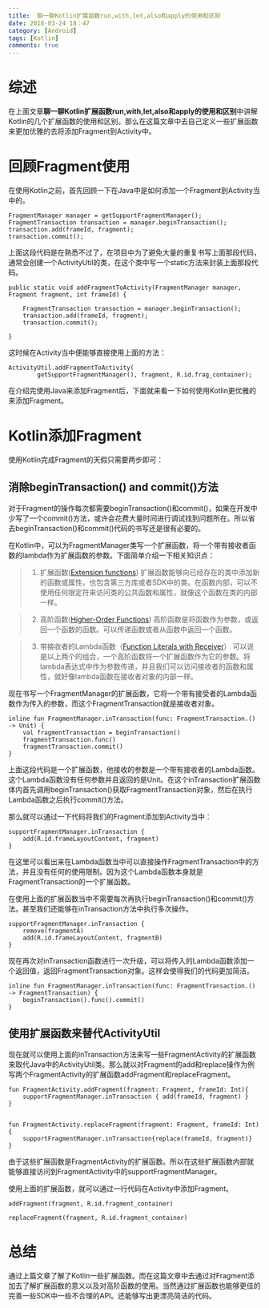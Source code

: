 ```yaml
---
title:  聊一聊Kotlin扩展函数run,with,let,also和apply的使用和区别
date: 2018-03-24 18：47
category: [Android]
tags: [Kotlin]
comments: true
---
```


# **综述**

在上面文章**聊一聊Kotlin扩展函数run,with,let,also和apply的使用和区别**中讲解Kotlin的几个扩展函数的使用和区别。那么在这篇文章中去自己定义一些扩展函数来更加优雅的去将添加Fragment到Activity中。<!--more-->

# **回顾Fragment使用**

在使用Kotlin之前，首先回顾一下在Java中是如何添加一个Fragment到Activity当中的。
```
FragmentManager manager = getSupportFragmentManager();
FragmentTransaction transaction = manager.beginTransaction();
transaction.add(frameId, fragment);
transaction.commit();
```
上面这段代码是在熟悉不过了，在项目中为了避免大量的重复书写上面那段代码，通常会创建一个ActivityUtil的类，在这个类中写一个static方法来封装上面那段代码。
```
public static void addFragmentToActivity(FragmentManager manager, Fragment fragment, int frameId) {
    
    FragmentTransaction transaction = manager.beginTransaction();
    transaction.add(frameId, fragment);
    transaction.commit();
    
}
```

这时候在Activity当中便能够直接使用上面的方法：

```
ActivityUtil.addFragmentToActivity(
        getSupportFragmentManager(), fragment, R.id.frag_container);
```

在介绍完使用Java来添加Fragment后，下面就来看一下如何使用Kotlin更优雅的来添加Fragment。

# **Kotlin添加Fragment**

使用Kotlin完成Fragment的天假只需要两步即可：

## 消除beginTransaction() and commit()方法

对于Fragment的操作每次都需要beginTransaction()和commit()，如果在开发中少写了一个commit()方法，或许会花费大量时间进行调试找到问题所在。所以省去beginTransaction()和commit()代码的书写还是很有必要的。

在Kotlin中，可以为FragmentManager类写一个扩展函数，将一个带有接收者函数的lambda作为扩展函数的参数。下面简单介绍一下相关知识点：

>1. 扩展函数([Extension functions](https://kotlinlang.org/docs/reference/extensions.html))
扩展函数能够向已经存在的类中添加新的函数或属性，也包含第三方库或者SDK中的类。在函数内部，可以不使用任何限定符来访问类的公共函数和属性，就像这个函数在类的内部一样。

 >2. 高阶函数([Higher-Order Functions](https://kotlinlang.org/docs/reference/lambdas.html))
高阶函数是将函数作为参数，或返回一个函数的函数。可以传递函数或者从函数中返回一个函数。

 >3. 带接收者的Lambda函数（[Function Literals with Receiver](https://kotlinlang.org/docs/reference/lambdas.html#function-literals-with-receiver)）
可以说是以上两个的组合，一个高阶函数将一个扩展函数作为它的参数。将lambda表达式中作为参数传递，并且我们可以访问接收者的函数和属性，就好像lambda函数在接收者对象的内部一样。

现在书写一个FragmentManager的扩展函数，它将一个带有接受者的Lambda函数作为传入的参数，而这个FragmentTransaction就是接收者对象。

```
inline fun FragmentManager.inTransaction(func: FragmentTransaction.() -> Unit) {
    val fragmentTransaction = beginTransaction()
    fragmentTransaction.func()
    fragmentTransaction.commit()
}
```

上面这段代码是一个扩展函数，他接收的参数是一个带有接收者的Lambda函数。这个Lambda函数没有任何参数并且返回的是Unit。在这个inTransaction扩展函数体内首先调用beginTransaction()获取FragmentTransaction对象，然后在执行Lambda函数之后执行commit()方法。

那么就可以通过一下代码将我们的Fragment添加到Activity当中：

```
supportFragmentManager.inTransaction {
    add(R.id.frameLayoutContent, fragment)
}
```

在这里可以看出来在Lambda函数当中可以直接操作FragmentTransaction中的方法，并且没有任何的使用限制。因为这个Lambda函数本身就是FragmentTransaction的一个扩展函数。

在使用上面的扩展函数当中不需要每次再执行beginTransaction()和commit()方法。甚至我们还能够在inTransaction方法中执行多次操作。

```
supportFragmentManager.inTransaction {
    remove(fragmentA)    
    add(R.id.frameLayoutContent, fragmentB)
}
```

现在再次对inTransaction函数进行一次升级，可以将传入的Lambda函数添加一个返回值，返回FragmentTransaction对象。这样会使得我们的代码更加简洁。

```
inline fun FragmentManager.inTransaction(func: FragmentTransaction.() -> FragmentTransaction) {
    beginTransaction().func().commit()
}
```

## 使用扩展函数来替代ActivityUtil

现在就可以使用上面的inTransaction方法来写一些FragmentActivity的扩展函数来取代Java中的ActivityUtil类。那么就以对Fragment的add和replace操作为例写两个FragmentActivity的扩展函数addFragment和replaceFragment。

```
fun FragmentActivity.addFragment(fragment: Fragment, frameId: Int){
    supportFragmentManager.inTransaction { add(frameId, fragment) }
}


fun FragmentActivity.replaceFragment(fragment: Fragment, frameId: Int) {
    supportFragmentManager.inTransaction{replace(frameId, fragment)}
}
```

由于这些扩展函数是FragmentActivity的扩展函数。所以在这些扩展函数内部就能够直接访问到FragmentActivity中的supportFragmentManager。

使用上面的扩展函数，就可以通过一行代码在Activity中添加Fragment。
```
addFragment(fragment, R.id.fragment_container)

replaceFragment(fragment, R.id.fragment_container)
```

# **总结**

通过上篇文章了解了Kotlin一些扩展函数。而在这篇文章中去通过对Fragment添加去了解扩展函数的意义以及对高阶函数的使用。当然通过扩展函数也能够更佳的完善一些SDK中一些不合理的API。还能够写出更漂亮简洁的代码。
